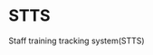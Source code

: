 # STTS
Staff training tracking system(STTS)

<!-- types: 
0: enrolmentRelated([0]Approved/ [1]Rejected | [2](department) added | [3]Removed (after approve)), 
1: programPaymentRelated([0]Done/ [1]Rejected), 
2: programClosedRelated([0]Closed/ [1]Removed) 
-->

<!-- 
programPaymentStatus
0: notYet
1: request 
2: approved
3: denied
 -->
